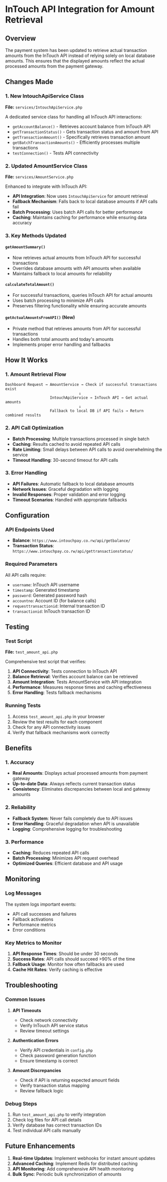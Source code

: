 # InTouch API Integration for Amount Retrieval

## Overview

The payment system has been updated to retrieve actual transaction amounts from the InTouch API instead of relying solely on local database amounts. This ensures that the displayed amounts reflect the actual processed amounts from the payment gateway.

## Changes Made

### 1. New IntouchApiService Class

**File:** `services/IntouchApiService.php`

A dedicated service class for handling all InTouch API interactions:

- `getAccountBalance()` - Retrieves account balance from InTouch API
- `getTransactionStatus()` - Gets transaction status and amount from API
- `getTransactionAmount()` - Specifically retrieves transaction amount
- `getBatchTransactionAmounts()` - Efficiently processes multiple transactions
- `testConnection()` - Tests API connectivity

### 2. Updated AmountService Class

**File:** `services/AmountService.php`

Enhanced to integrate with InTouch API:

- **API Integration**: Now uses `IntouchApiService` for amount retrieval
- **Fallback Mechanism**: Falls back to local database amounts if API calls fail
- **Batch Processing**: Uses batch API calls for better performance
- **Caching**: Maintains caching for performance while ensuring data accuracy

### 3. Key Methods Updated

#### `getAmountSummary()`
- Now retrieves actual amounts from InTouch API for successful transactions
- Overrides database amounts with API amounts when available
- Maintains fallback to local amounts for reliability

#### `calculateTotalAmount()`
- For successful transactions, queries InTouch API for actual amounts
- Uses batch processing to minimize API calls
- Preserves filtering functionality while ensuring accurate amounts

#### `getActualAmountsFromAPI()` (New)
- Private method that retrieves amounts from API for successful transactions
- Handles both total amounts and today's amounts
- Implements proper error handling and fallbacks

## How It Works

### 1. Amount Retrieval Flow

```
Dashboard Request → AmountService → Check if successful transactions exist
                                 ↓
                    IntouchApiService → InTouch API → Get actual amounts
                                 ↓
                    Fallback to local DB if API fails → Return combined results
```

### 2. API Call Optimization

- **Batch Processing**: Multiple transactions processed in single batch
- **Caching**: Results cached to avoid repeated API calls
- **Rate Limiting**: Small delays between API calls to avoid overwhelming the service
- **Timeout Handling**: 30-second timeout for API calls

### 3. Error Handling

- **API Failures**: Automatic fallback to local database amounts
- **Network Issues**: Graceful degradation with logging
- **Invalid Responses**: Proper validation and error logging
- **Timeout Scenarios**: Handled with appropriate fallbacks

## Configuration

### API Endpoints Used

- **Balance**: `https://www.intouchpay.co.rw/api/getbalance/`
- **Transaction Status**: `https://www.intouchpay.co.rw/api/gettransactionstatus/`

### Required Parameters

All API calls require:
- `username`: InTouch API username
- `timestamp`: Generated timestamp
- `password`: Generated password hash
- `accountno`: Account ID (for balance calls)
- `requesttransactionid`: Internal transaction ID
- `transactionid`: InTouch transaction ID

## Testing

### Test Script

**File:** `test_amount_api.php`

Comprehensive test script that verifies:

1. **API Connectivity**: Tests connection to InTouch API
2. **Balance Retrieval**: Verifies account balance can be retrieved
3. **Amount Integration**: Tests AmountService with API integration
4. **Performance**: Measures response times and caching effectiveness
5. **Error Handling**: Tests fallback mechanisms

### Running Tests

1. Access `test_amount_api.php` in your browser
2. Review the test results for each component
3. Check for any API connectivity issues
4. Verify that fallback mechanisms work correctly

## Benefits

### 1. Accuracy
- **Real Amounts**: Displays actual processed amounts from payment gateway
- **Up-to-date Data**: Always reflects current transaction status
- **Consistency**: Eliminates discrepancies between local and gateway amounts

### 2. Reliability
- **Fallback System**: Never fails completely due to API issues
- **Error Handling**: Graceful degradation when API is unavailable
- **Logging**: Comprehensive logging for troubleshooting

### 3. Performance
- **Caching**: Reduces repeated API calls
- **Batch Processing**: Minimizes API request overhead
- **Optimized Queries**: Efficient database and API usage

## Monitoring

### Log Messages

The system logs important events:

- API call successes and failures
- Fallback activations
- Performance metrics
- Error conditions

### Key Metrics to Monitor

1. **API Response Times**: Should be under 30 seconds
2. **Success Rates**: API calls should succeed >90% of the time
3. **Fallback Usage**: Monitor how often fallbacks are used
4. **Cache Hit Rates**: Verify caching is effective

## Troubleshooting

### Common Issues

1. **API Timeouts**
   - Check network connectivity
   - Verify InTouch API service status
   - Review timeout settings

2. **Authentication Errors**
   - Verify API credentials in `config.php`
   - Check password generation function
   - Ensure timestamp is correct

3. **Amount Discrepancies**
   - Check if API is returning expected amount fields
   - Verify transaction status mapping
   - Review fallback logic

### Debug Steps

1. Run `test_amount_api.php` to verify integration
2. Check log files for API call details
3. Verify database has correct transaction IDs
4. Test individual API calls manually

## Future Enhancements

1. **Real-time Updates**: Implement webhooks for instant amount updates
2. **Advanced Caching**: Implement Redis for distributed caching
3. **API Monitoring**: Add comprehensive API health monitoring
4. **Bulk Sync**: Periodic bulk synchronization of amounts
